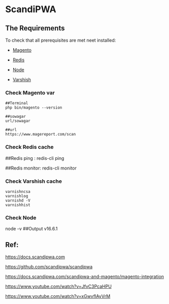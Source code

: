 
# ScandiPWA

## The Requirements 
 To  check that all prerequisites are met neet installed:

- [Magento](m24.md)

- [Redis](redis.md)

- [Node](node.md)

- [Varshish](varnish.md)


### Check Magento var 
   
    ##Terminal
    php bin/magento --version

    ##sowagar
    url/sowagar

    ##url
    https://www.magereport.com/scan


  

### Check Redis cache 

   ##Redis ping : 
   redis-cli ping 

   ##Redis monitor: 
   redis-cli monitor
 
 
 
 ### Check Varshish cache 
    
    varnishncsa 
    varnishlog
    varnishd -V
    varnishhist
 
 
 ### Check Node  
 
   node -v
   ##Output v16.6.1

 
 
 

## Ref:

https://docs.scandipwa.com

https://github.com/scandipwa/scandipwa

https://docs.scandipwa.com/scandipwa-and-magento/magento-integration

https://www.youtube.com/watch?v=JfvC3PcaHPU

https://www.youtube.com/watch?v=xGwvfIAyVrM

